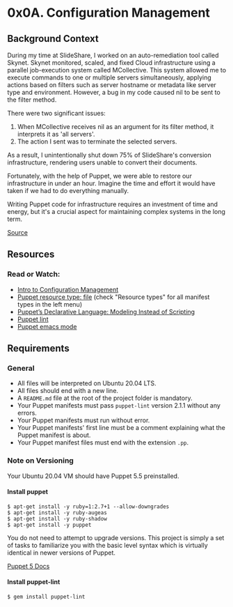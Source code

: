 
# 0x0A. Configuration Management

## Background Context

During my time at SlideShare, I worked on an auto-remediation tool called Skynet. Skynet monitored, scaled, and fixed Cloud infrastructure using a parallel job-execution system called MCollective. This system allowed me to execute commands to one or multiple servers simultaneously, applying actions based on filters such as server hostname or metadata like server type and environment. However, a bug in my code caused nil to be sent to the filter method.

There were two significant issues:

1. When MCollective receives nil as an argument for its filter method, it interprets it as 'all servers'.
2. The action I sent was to terminate the selected servers.

As a result, I unintentionally shut down 75% of SlideShare's conversion infrastructure, rendering users unable to convert their documents.

Fortunately, with the help of Puppet, we were able to restore our infrastructure in under an hour. Imagine the time and effort it would have taken if we had to do everything manually.

Writing Puppet code for infrastructure requires an investment of time and energy, but it's a crucial aspect for maintaining complex systems in the long term.

[Source](https://twitter.com/devopsreact/status/836971570136375296)

## Resources

### Read or Watch:

- [Intro to Configuration Management](https://example.com)
- [Puppet resource type: file](https://example.com) (check "Resource types" for all manifest types in the left menu)
- [Puppet’s Declarative Language: Modeling Instead of Scripting](https://example.com)
- [Puppet lint](https://example.com)
- [Puppet emacs mode](https://example.com)

## Requirements

### General

- All files will be interpreted on Ubuntu 20.04 LTS.
- All files should end with a new line.
- A `README.md` file at the root of the project folder is mandatory.
- Your Puppet manifests must pass `puppet-lint` version 2.1.1 without any errors.
- Your Puppet manifests must run without error.
- Your Puppet manifests' first line must be a comment explaining what the Puppet manifest is about.
- Your Puppet manifest files must end with the extension `.pp`.

### Note on Versioning

Your Ubuntu 20.04 VM should have Puppet 5.5 preinstalled.

#### Install puppet

```
$ apt-get install -y ruby=1:2.7+1 --allow-downgrades
$ apt-get install -y ruby-augeas
$ apt-get install -y ruby-shadow
$ apt-get install -y puppet
```

You do not need to attempt to upgrade versions. This project is simply a set of tasks to familiarize you with the basic level syntax which is virtually identical in newer versions of Puppet.

[Puppet 5 Docs](https://example.com)

#### Install puppet-lint

```
$ gem install puppet-lint
```
